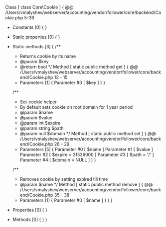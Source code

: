 Class [ <user> class Core\Cookie ] {
  @@ /Users/vmalyshev/webserver/accounting/vendor/follower/core/backend/Cookie.php 5-39

  - Constants [0] {
  }

  - Static properties [0] {
  }

  - Static methods [3] {
    /**
	 * Returns cookie by its name
	 * @param $key
	 * @return bool
	 */
    Method [ <user> static public method get ] {
      @@ /Users/vmalyshev/webserver/accounting/vendor/follower/core/backend/Cookie.php 12 - 15

      - Parameters [1] {
        Parameter #0 [ <required> $key ]
      }
    }

    /**
	 * Set-cookie helper
	 * By default sets cookie on root domain for 1 year period
	 * @param $name
	 * @param $value
	 * @param int $expire
	 * @param string $path
	 * @param null $domain
	 */
    Method [ <user> static public method set ] {
      @@ /Users/vmalyshev/webserver/accounting/vendor/follower/core/backend/Cookie.php 26 - 29

      - Parameters [5] {
        Parameter #0 [ <required> $name ]
        Parameter #1 [ <required> $value ]
        Parameter #2 [ <optional> $expire = 31536000 ]
        Parameter #3 [ <optional> $path = '/' ]
        Parameter #4 [ <optional> $domain = NULL ]
      }
    }

    /**
	 * Removes cookie by setting expired till time
	 * @param $name
	 */
    Method [ <user> static public method remove ] {
      @@ /Users/vmalyshev/webserver/accounting/vendor/follower/core/backend/Cookie.php 35 - 38

      - Parameters [1] {
        Parameter #0 [ <required> $name ]
      }
    }
  }

  - Properties [0] {
  }

  - Methods [0] {
  }
}
